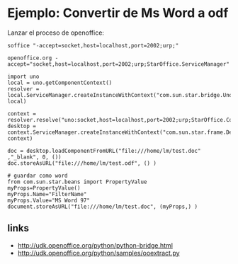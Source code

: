# Ejemplo: Convertir de Ms Word a odf #

Lanzar el proceso de openoffice:
```
soffice "-accept=socket,host=localhost,port=2002;urp;"

openoffice.org -accept="socket,host=localhost,port=2002;urp;StarOffice.ServiceManager"
```


```
import uno
local = uno.getComponentContext()
resolver = local.ServiceManager.createInstanceWithContext("com.sun.star.bridge.UnoUrlResolver", local)

context = resolver.resolve("uno:socket,host=localhost,port=2002;urp;StarOffice.ComponentContext")
desktop = context.ServiceManager.createInstanceWithContext("com.sun.star.frame.Desktop", context)

doc = desktop.loadComponentFromURL("file:///home/lm/test.doc" ,"_blank", 0, ())
doc.storeAsURL("file:///home/lm/test.odf", () )
```



```
# guardar como word
from com.sun.star.beans import PropertyValue 
myProps=PropertyValue() 
myProps.Name="FilterName" 
myProps.Value="MS Word 97" 
document.storeAsURL("file:///home/lm/test.doc", (myProps,) )
```

## links ##
  * http://udk.openoffice.org/python/python-bridge.html
  * http://udk.openoffice.org/python/samples/ooextract.py
